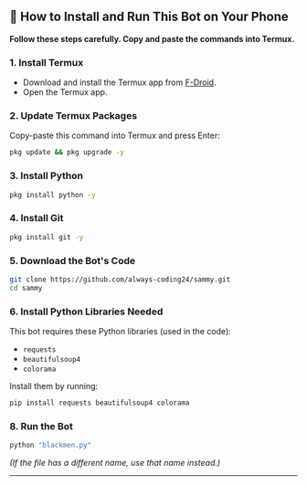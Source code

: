 

## 🚀 How to Install and Run This Bot on Your Phone

**Follow these steps carefully. Copy and paste the commands into Termux.**

### 1. Install Termux

- Download and install the Termux app from [F-Droid](https://f-droid.org/en/packages/com.termux/).
- Open the Termux app.

### 2. Update Termux Packages

Copy-paste this command into Termux and press Enter:
```sh
pkg update && pkg upgrade -y
```

### 3. Install Python

```sh
pkg install python -y
```

### 4. Install Git

```sh
pkg install git -y
```

### 5. Download the Bot's Code

```sh
git clone https://github.com/always-coding24/sammy.git
cd sammy
```

### 6. Install Python Libraries Needed

This bot requires these Python libraries (used in the code):

- `requests`
- `beautifulsoup4`
- `colorama`

Install them by running:
```sh
pip install requests beautifulsoup4 colorama
```

### 8. Run the Bot

```sh
python "blackmen.py"
```

*(If the file has a different name, use that name instead.)*

---

